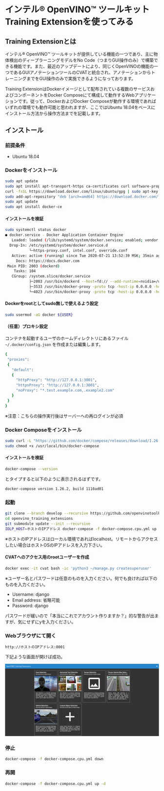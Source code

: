 # インテル® OpenVINO™ ツールキット Training Extensionを使ってみる

## Training Extensionとは
インテル® OpenVINO™ ツールキットが提供している機能の一つであり、主に物体検出のディープラーニングモデルをNo Code（つまりGUI操作のみ）で構築できる機能です。また、最近のアップデートにより、同じくOpenVINOの機能の一つであるGUIアノテーションツールのCVATと統合され、アノテーションからトレーニングまでをGUI操作のみで実施できるようになっております。

Training ExtensionはDockerイメージとして配布されている複数のサービスおよびコンポーネントをDocker Composeにて構成して動作するWebアプリケーションです。従って、DockerおよびDocker Composeが動作する環境であればいずれの環境でも動作可能と思われますが、ここではUbuntu 18.04をベースにインストール方法から操作方法までを記載します。

## インストール

### 前提条件
- Ubuntu 18.04

### Dockerをインストール

```sh
sudo apt update
sudo apt install apt-transport-https ca-certificates curl software-properties-common
curl -fsSL https://download.docker.com/linux/ubuntu/gpg | sudo apt-key add -
sudo add-apt-repository "deb [arch=amd64] https://download.docker.com/linux/ubuntu bionic stable"
sudo apt update
sudo apt install docker-ce
```

#### インストールを検証

```sh
sudo systemctl status docker
● docker.service - Docker Application Container Engine
   Loaded: loaded (/lib/systemd/system/docker.service; enabled; vendor preset: enabled)
  Drop-In: /etc/systemd/system/docker.service.d
           └─https-proxy.conf, intel.conf, override.conf
   Active: active (running) since Tue 2020-07-21 13:52:39 MSK; 35min ago
     Docs: https://docs.docker.com
 Main PID: 2003 (dockerd)
    Tasks: 104
   CGroup: /system.slice/docker.service
           ├─2003 /usr/bin/dockerd --host=fd:// --add-runtime=nvidia=/usr/bin/nvidia-container-runtime-hook
           ├─3533 /usr/bin/docker-proxy -proto tcp -host-ip 0.0.0.0 -host-port 8080 -container-ip 172.21.0.4 -container-port 80
           └─4023 /usr/bin/docker-proxy -proto tcp -host-ip 0.0.0.0 -host-port 8888 -container-ip 172.20.0.6 -container-port 8888
```

#### Dockerをrootとしてsudo無しで使えるよう設定

```sh
sudo usermod -aG docker ${USER}
```

#### （任意）プロキシ設定

コンテナを起動するユーザのホームディレクトリにあるファイル `~/.docker/config.json` を作成または編集します。

```sh
{
 "proxies":
 {
   "default":
   {
     "httpProxy": "http://127.0.0.1:3001",
     "httpsProxy": "http://127.0.0.1:3001",
     "noProxy": "*.test.example.com,.example2.com"
   }
 }
}
```

※注意：こちらの操作実行後はサーバーへの再ログインが必須

### Docker Composeをインストール

```sh
sudo curl -L "https://github.com/docker/compose/releases/download/1.26.2/docker-compose-$(uname -s)-$(uname -m)" -o /usr/local/bin/docker-compose
sudo chmod +x /usr/local/bin/docker-compose
```

#### インストールを検証

```sh
docker-compose --version
```
とタイプすると以下のように表示されるはずです。
```sh
docker-compose version 1.26.2, build 1110ad01
```


### 起動

```sh
git clone --branch develop --recursive https://github.com/openvinotoolkit/openvino_training_extensions.git
cd openvino_training_extensions
git submodule update --init --recursive
IDLP_HOST=ホストのIPアドレス docker-compose -f docker-compose.cpu.yml up --build -d
```
※ホストのIPアドレスはローカル環境であればlocalhost。リモートからアクセスしたい場合はホストOSのIPアドレスを入力下さい。

#### CVATへのアクセス用のrootユーザーを作成

```sh
docker exec -it cvat bash -ic 'python3 ~/manage.py createsuperuser'
```

※ユーザー名とパスワードは任意のものを入力ください。何でも良ければ以下のものを入力ください。
- Username: django
- Email address: 省略可能
- Password: django

パスワードが緩いので「本当にこれでアカウント作りますか？」的な警告が出ますが、気にせずにyを入力ください。

### Webブラウザにて開く

`http://ホストのIPアドレス:8001`

下記ような画面が開けば成功。

![トップ画面](images/capture_20201126.png)

### 停止

```sh
docker-compose -f docker-compose.cpu.yml down
``` 

### 再開

```sh
docker-compose -f docker-compose.cpu.yml up -d
``` 
